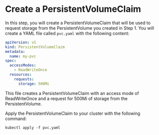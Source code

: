 # Create a PersistentVolumeClaim

In this step, you will create a PersistentVolumeClaim that will be used to request storage from the PersistentVolume you created in Step 1. You will create a YAML file called `pvc.yaml` with the following content:

```yaml
apiVersion: v1
kind: PersistentVolumeClaim
metadata:
  name: my-pvc
spec:
  accessModes:
    - ReadWriteOnce
  resources:
    requests:
      storage: 500Mi
```

This file creates a PersistentVolumeClaim with an access mode of ReadWriteOnce and a request for 500Mi of storage from the PersistentVolume.

Apply the PersistentVolumeClaim to your cluster with the following command:

```shell
kubectl apply -f pvc.yaml
```
